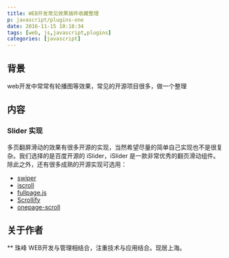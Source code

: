 ```yaml
---
title: WEB开发常见效果插件收藏整理
p: javascript/plugins-one
date: 2016-11-15 10:18:34
tags: [web, js,javascript,plugins]
categories: [javascript]
---
```


## 背景

web开发中常常有轮播图等效果，常见的开源项目很多，做一个整理

<!--more-->

## 内容

### Slider 实现
多页翻屏滑动的效果有很多开源的实现，当然希望尽量的简单自己实现也不是很复杂。我们选择的是百度开源的 iSlider，iSlider 是一款非常优秀的翻页滑动组件。除此之外，还有很多成熟的开源实现可选用：

- [swiper](http://www.swiper.com.cn)
- [iscroll](https://github.com/cubiq/iscroll)
- [fullpage.js](https://github.com/alvarotrigo/fullPage.js/) 
- [Scrollify](https://github.com/lukehaas/Scrollify)
- [onepage-scroll](https://github.com/peachananr/onepage-scroll) 


## 关于作者
** 珠峰
WEB开发与管理相结合，注重技术与应用结合。现居上海。 
